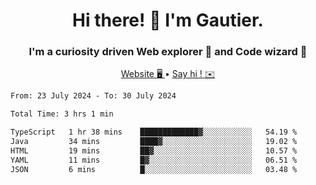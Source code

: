 <h1 align="center">Hi there! 👋 I'm Gautier.</h1>
<h3 align="center">I'm a curiosity driven Web explorer 🚀 and Code wizard 🧙</h3>

<p align="center">
  <a href="https://xisabla.github.io/">Website 🖥️ </a> •
  <a href="mailto:xisabla.dev@gmail.com">Say hi ! ✉️</a>
</p>

<!--START_SECTION:waka-->

```txt
From: 23 July 2024 - To: 30 July 2024

Total Time: 3 hrs 1 min

TypeScript   1 hr 38 mins    █████████████▓░░░░░░░░░░░   54.19 %
Java         34 mins         ████▓░░░░░░░░░░░░░░░░░░░░   19.02 %
HTML         19 mins         ██▓░░░░░░░░░░░░░░░░░░░░░░   10.57 %
YAML         11 mins         █▓░░░░░░░░░░░░░░░░░░░░░░░   06.51 %
JSON         6 mins          █░░░░░░░░░░░░░░░░░░░░░░░░   03.48 %
```

<!--END_SECTION:waka-->
